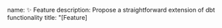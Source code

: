 <!-- markdownlint-disable MD041 MD033 -->
name: ✨ Feature
description: Propose a straightforward extension of dbt functionality
title: "[Feature] <title>"
labels: ["feature"]
body:

- type: markdown
    attributes:
      value: |
        Thanks for taking the time to fill out this feature request!
- type: checkboxes
    attributes:
      label: Is this your first time submitting a feature request?
      description: >
        We want to make sure that features are distinct and discoverable,
        so that other members of the community can find them and offer their thoughts.

        Issues are the right place to request straightforward extensions of existing dbt functionality.
        For "big ideas" about future capabilities of dbt, we ask that you open a
      options:
        - label: I have searched the existing issues, and I could not find an existing issue for this feature
          required: true
- type: textarea
    attributes:
      label: Describe the feature
      description: A clear and concise description of what you want to happen.
    validations:
      required: true
- type: textarea
    attributes:
      label: Describe alternatives you've considered
      description: |
        A clear and concise description of any alternative solutions or features you've considered.
    validations:
      required: false
- type: textarea
    attributes:
      label: Who will this benefit?
      description: |
        What kind of use case will this feature be useful for?
        Please be specific and provide examples, this will help us prioritize properly.
    validations:
      required: false
- type: input
    attributes:
      label: Are you interested in contributing this feature?
      description: Let us know if you want to write some code, and how we can help.
    validations:
      required: false
- type: textarea
    attributes:
      label: Anything else?
      description: |
        Links? References? Anything that will give us more context about the feature you are suggesting!
    validations:
      required: false
